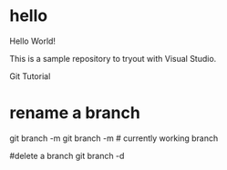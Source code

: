 # hello
Hello World!

This is a sample repository to tryout with Visual Studio.

Git Tutorial

# rename a branch
git branch -m <current name> <new name>
git branch -m <new name> # currently working branch

#delete a branch
git branch -d <branch-name>

